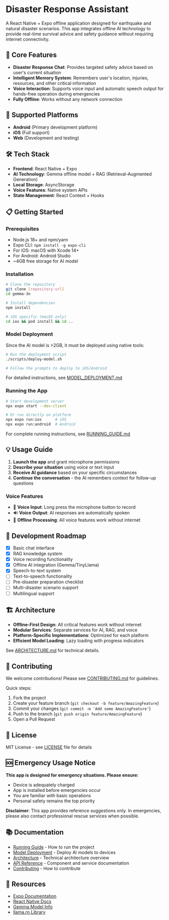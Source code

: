# Disaster Response Assistant

A React Native + Expo offline application designed for earthquake and natural disaster scenarios. This app integrates offline AI technology to provide real-time survival advice and safety guidance without requiring internet connectivity.

## 🚀 Core Features

- **Disaster Response Chat**: Provides targeted safety advice based on user's current situation
- **Intelligent Memory System**: Remembers user's location, injuries, resources, and other critical information
- **Voice Interaction**: Supports voice input and automatic speech output for hands-free operation during emergencies
- **Fully Offline**: Works without any network connection

## 📱 Supported Platforms

- **Android** (Primary development platform)
- **iOS** (Full support)
- **Web** (Development and testing)

## 🛠️ Tech Stack

- **Frontend**: React Native + Expo
- **AI Technology**: Gemma offline model + RAG (Retrieval-Augmented Generation)
- **Local Storage**: AsyncStorage
- **Voice Features**: Native system APIs
- **State Management**: React Context + Hooks

## 📋 Getting Started

### Prerequisites

- Node.js 18+ and npm/yarn
- Expo CLI: `npm install -g expo-cli`
- For iOS: macOS with Xcode 14+
- For Android: Android Studio
- ~4GB free storage for AI model

### Installation

```bash
# Clone the repository
git clone [repository-url]
cd gemma-3n

# Install dependencies
npm install

# iOS specific (macOS only)
cd ios && pod install && cd ..
```

### Model Deployment

Since the AI model is >2GB, it must be deployed using native tools:

```bash
# Run the deployment script
./scripts/deploy-model.sh

# Follow the prompts to deploy to iOS/Android
```

For detailed instructions, see [MODEL_DEPLOYMENT.md](docs/MODEL_DEPLOYMENT.md)

### Running the App

```bash
# Start development server
npx expo start --dev-client

# Or run directly on platform
npx expo run:ios      # iOS
npx expo run:android  # Android
```

For complete running instructions, see [RUNNING_GUIDE.md](docs/RUNNING_GUIDE.md)

## 💡 Usage Guide

1. **Launch the app** and grant microphone permissions
2. **Describe your situation** using voice or text input
3. **Receive AI guidance** based on your specific circumstances
4. **Continue the conversation** - the AI remembers context for follow-up questions

### Voice Features

- 🎤 **Voice Input**: Long press the microphone button to record
- 🔊 **Voice Output**: AI responses are automatically spoken
- 📱 **Offline Processing**: All voice features work without internet

## 🎯 Development Roadmap

- [x] Basic chat interface
- [x] RAG knowledge system
- [x] Voice recording functionality
- [x] Offline AI integration (Gemma/TinyLlama)
- [x] Speech-to-text system
- [ ] Text-to-speech functionality
- [ ] Pre-disaster preparation checklist
- [ ] Multi-disaster scenario support
- [ ] Multilingual support

## 🏗️ Architecture

- **Offline-First Design**: All critical features work without internet
- **Modular Services**: Separate services for AI, RAG, and voice
- **Platform-Specific Implementations**: Optimized for each platform
- **Efficient Model Loading**: Lazy loading with progress indicators

See [ARCHITECTURE.md](docs/ARCHITECTURE.md) for technical details.

## 🤝 Contributing

We welcome contributions! Please see [CONTRIBUTING.md](docs/CONTRIBUTING.md) for guidelines.

Quick steps:
1. Fork the project
2. Create your feature branch (`git checkout -b feature/AmazingFeature`)
3. Commit your changes (`git commit -m 'Add some AmazingFeature'`)
4. Push to the branch (`git push origin feature/AmazingFeature`)
5. Open a Pull Request

## 📄 License

MIT License - see [LICENSE](LICENSE) file for details

## 🆘 Emergency Usage Notice

**This app is designed for emergency situations. Please ensure:**
- Device is adequately charged
- App is installed before emergencies occur
- You are familiar with basic operations
- Personal safety remains the top priority

**Disclaimer**: This app provides reference suggestions only. In emergencies, please also contact professional rescue services when possible.

## 📚 Documentation

- [Running Guide](docs/RUNNING_GUIDE.md) - How to run the project
- [Model Deployment](docs/MODEL_DEPLOYMENT.md) - Deploy AI models to devices
- [Architecture](docs/ARCHITECTURE.md) - Technical architecture overview
- [API Reference](docs/API_REFERENCE.md) - Component and service documentation
- [Contributing](docs/CONTRIBUTING.md) - How to contribute

## 🔗 Resources

- [Expo Documentation](https://docs.expo.dev)
- [React Native Docs](https://reactnative.dev)
- [Gemma Model Info](https://ai.google.dev/gemma)
- [llama.rn Library](https://github.com/mybigday/llama.rn)